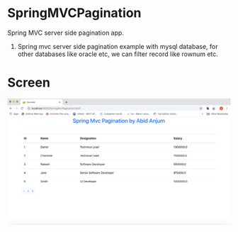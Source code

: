 # SpringMVCPagination
Spring MVC server side pagination app.

1. Spring mvc server side pagination example with mysql database, for other databases like oracle etc, 
we can filter record like rownum etc.

# Screen

![Screenshot](pagination.png)


